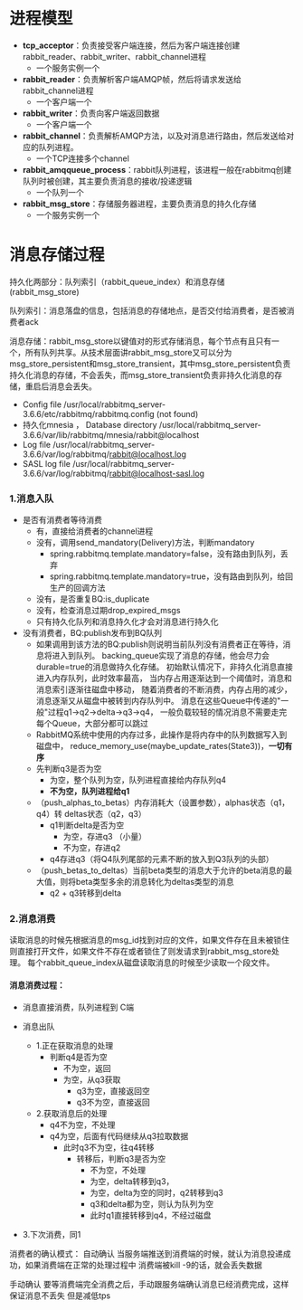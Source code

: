 # 进程模型

- **tcp_acceptor**：负责接受客户端连接，然后为客户端连接创建rabbit_reader、rabbit_writer、rabbit_channel进程
  - 一个服务实例一个
- **rabbit_reader**：负责解析客户端AMQP帧，然后将请求发送给rabbit_channel进程
  - 一个客户端一个
- **rabbit_writer**：负责向客户端返回数据
  - 一个客户端一个
- **rabbit_channel**：负责解析AMQP方法，以及对消息进行路由，然后发送给对应的队列进程。
  - 一个TCP连接多个channel
- **rabbit_amqqueue_process**：rabbit队列进程，该进程一般在rabbitmq创建队列时被创建，其主要负责消息的接收/投递逻辑
  - 一个队列一个
- **rabbit_msg_store**：存储服务器进程，主要负责消息的持久化存储
  - 一个服务实例一个

# 消息存储过程

持久化两部分：队列索引（rabbit_queue_index）和消息存储(rabbit_msg_store)

队列索引：消息落盘的信息，包括消息的存储地点，是否交付给消费者，是否被消费者ack

消息存储：rabbit_msg_store以键值对的形式存储消息，每个节点有且只有一个，所有队列共享。从技术层面讲rabbit_msg_store又可以分为msg_store_persistent和msg_store_transient，其中msg_store_persistent负责持久化消息的存储，不会丢失，而msg_store_transient负责非持久化消息的存储，重启后消息会丢失。
 - Config file	/usr/local/rabbitmq_server-3.6.6/etc/rabbitmq/rabbitmq.config (not found)
 - 持久化mnesia ， Database directory	/usr/local/rabbitmq_server-3.6.6/var/lib/rabbitmq/mnesia/rabbit@localhost
 - Log file	/usr/local/rabbitmq_server-3.6.6/var/log/rabbitmq/rabbit@localhost.log
 - SASL log file	/usr/local/rabbitmq_server-3.6.6/var/log/rabbitmq/rabbit@localhost-sasl.log

### 1.消息入队

- 是否有消费者等待消费
  - 有，直接给消费者的channel进程
  - 没有，调用send_mandatory(Delivery)方法，判断mandatory
    - spring.rabbitmq.template.mandatory=false，没有路由到队列，丢弃
    - spring.rabbitmq.template.mandatory=true，没有路由到队列，给回生产的回调方法
  - 没有，是否重复BQ:is_duplicate
  - 没有，检查消息过期drop_expired_msgs
  - 只有持久化队列和消息持久化才会对消息进行持久化 
- 没有消费者，BQ:publish发布到BQ队列
  - 如果调用到该方法的BQ:publish则说明当前队列没有消费者正在等待，消息将进入到队列。
      backing_queue实现了消息的存储，他会尽力会durable=true的消息做持久化存储。
      初始默认情况下，非持久化消息直接进入内存队列，此时效率最高，
      当内存占用逐渐达到一个阈值时，消息和消息索引逐渐往磁盘中移动，
      随着消费者的不断消费，内存占用的减少，消息逐渐又从磁盘中被转到内存队列中。
      消息在这些Queue中传递的"一般"过程q1->q2->delta->q3->q4，
      一般负载较轻的情况消息不需要走完每个Queue，大部分都可以跳过
  - RabbitMQ系统中使用的内存过多，此操作是将内存中的队列数据写入到磁盘中， reduce_memory_use(maybe_update_rates(State3))，**一切有序**
   - 先判断q3是否为空
     - 为空，整个队列为空，队列进程直接给内存队列q4
     - **不为空，队列进程给q1**
   - （push_alphas_to_betas）内存消耗大（设置参数），alphas状态（q1，q4）转 deltas状态（q2，q3）
     - q1判断delta是否为空
       - 为空，存进q3 （小量）
       - 不为空，存进q2
     - q4存进q3（将Q4队列尾部的元素不断的放入到Q3队列的头部）
   - （push_betas_to_deltas）当前beta类型的消息大于允许的beta消息的最大值，则将beta类型多余的消息转化为deltas类型的消息
     - q2 + q3转移到delta 
### 2.消息消费
读取消息的时候先根据消息的msg_id找到对应的文件，如果文件存在且未被锁住则直接打开文件，如果文件不存在或者锁住了则发请求到rabbit_msg_store处理。
每个rabbit_queue_index从磁盘读取消息的时候至少读取一个段文件。

#### 消息消费过程：
- 消息直接消费，队列进程到 C端
- 消息出队
    - 1.正在获取消息的处理
      - 判断q4是否为空
        - 不为空，返回
        - 为空，从q3获取
          - q3为空，直接返回空
          - q3不为空，直接返回
    - 2.获取消息后的处理
      - q4不为空，不处理
      - q4为空，后面有代码继续从q3拉取数据
        - 此时q3不为空，往q4转移
          - 转移后，判断q3是否为空
            - 不为空，不处理
            - 为空，delta转移到q3，
            - 为空，delta为空的同时，q2转移到q3
            - q3和delta都为空，则认为队列为空
            - 此时q1直接转移到q4，不经过磁盘

- 3.下次消费，同1

消费者的确认模式：
自动确认
当服务端推送到消费端的时候，就认为消息投递成功，如果消费端在正常的处理过程中
消费端被kill -9的话，就会丢失数据

手动确认
要等消费端完全消费之后，手动跟服务端确认消息已经消费完成，这样保证消息不丢失
但是减低tps
